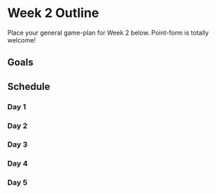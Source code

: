 # Week 2 Outline
Place your general game-plan for Week 2 below. Point-form is totally welcome!

## Goals

## Schedule
### Day 1

### Day 2

### Day 3

### Day 4

### Day 5
